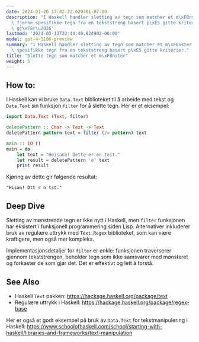 ```yaml
---
date: 2024-01-20 17:42:22.629361-07:00
description: "I Haskell handler sletting av tegn som matcher et m\xF8nster om \xE5\
  \ fjerne spesifikke tegn fra en tekststreng basert p\xE5 gitte kriterier. Programmerere\
  \ gj\xF8r\u2026"
lastmod: '2024-03-13T22:44:40.824902-06:00'
model: gpt-4-1106-preview
summary: "I Haskell handler sletting av tegn som matcher et m\xF8nster om \xE5 fjerne\
  \ spesifikke tegn fra en tekststreng basert p\xE5 gitte kriterier."
title: "Slette tegn som matcher et m\xF8nster"
weight: 5
---
```


## How to:
I Haskell kan vi bruke `Data.Text` biblioteket til å arbeide med tekst og `Data.Text` sin funksjon `filter` for å slette tegn. Her er et eksempel:

```haskell
import Data.Text (Text, filter)

deletePattern :: Char -> Text -> Text
deletePattern pattern text = filter (/= pattern) text

main :: IO ()
main = do
    let text = "Heisann! Dette er en test."
    let result = deletePattern 'e' text
    print result
```

Kjøring av dette gir følgende resultat:

```
"Hisan! Dtt r n tst."
```

## Deep Dive
Sletting av mønstrende tegn er ikke nytt i Haskell, men `filter` funksjonen har eksistert i funksjonell programmering siden Lisp. Alternativer inkluderer bruk av regulære uttrykk med `Text.Regex` biblioteket, som kan være kraftigere, men også mer kompleks.

Implementasjonsdetaljer for `filter` er enkle: funksjonen traverserer gjennom tekststrengen, beholder tegn som ikke samsvarer med mønsteret og forkaster de som gjør det. Det er effektivt og lett å forstå.

## See Also
- Haskell `Text` pakken: https://hackage.haskell.org/package/text
- Regulære uttrykk i Haskell: https://hackage.haskell.org/package/regex-base

Her er også et godt eksempel på bruk av `Data.Text` for tekstmanipulering i Haskell: https://www.schoolofhaskell.com/school/starting-with-haskell/libraries-and-frameworks/text-manipulation
